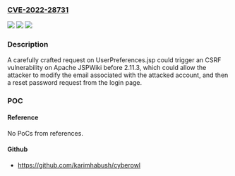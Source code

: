 ### [CVE-2022-28731](https://cve.mitre.org/cgi-bin/cvename.cgi?name=CVE-2022-28731)
![](https://img.shields.io/static/v1?label=Product&message=Apache%20JSPWiki&color=blue)
![](https://img.shields.io/static/v1?label=Version&message=Apache%20JSPWiki%3C%3D%20Apache%20JSPWiki%20up%20to%202.11.2%20&color=brighgreen)
![](https://img.shields.io/static/v1?label=Vulnerability&message=CSRF%20Account%20Takeover&color=brighgreen)

### Description

A carefully crafted request on UserPreferences.jsp could trigger an CSRF vulnerability on Apache JSPWiki before 2.11.3, which could allow the attacker to modify the email associated with the attacked account, and then a reset password request from the login page.

### POC

#### Reference
No PoCs from references.

#### Github
- https://github.com/karimhabush/cyberowl

